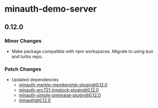 # minauth-demo-server

## 0.12.0

### Minor Changes

- Make package compatible with npm workspaces. Migrate to using bun and turbo repo.

### Patch Changes

- Updated dependencies
  - minauth-merkle-membership-plugin@0.12.0
  - minauth-erc721-timelock-plugin@0.12.0
  - minauth-simple-preimage-plugin@0.12.0
  - minauth@0.12.0
